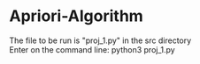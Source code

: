 # Apriori-Algorithm

The file to be run is "proj_1.py" in the src directory <br />
Enter on the command line: python3 proj_1.py
